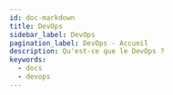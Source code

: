 ```yaml
---
id: doc-markdown
title: DevOps
sidebar_label: DevOps
pagination_label: DevOps - Accueil
description: Qu'est-ce que le DevOps ?
keywords:
  - docs
  - devops
---
```



